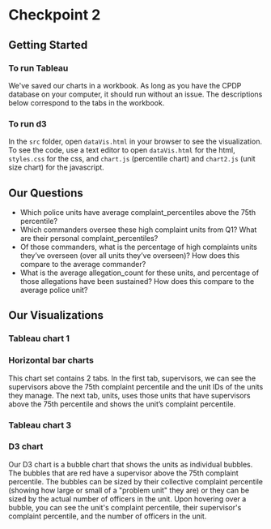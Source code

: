 # Checkpoint 2

## Getting Started
### To run Tableau
We've saved our charts in a workbook. As long as you have the CPDP database on your computer, it should run without an issue. The descriptions below correspond to the tabs in the workbook. 

### To run d3
In the `src` folder, open `dataVis.html` in your browser to see the visualization. To see the code, use a text editor to open `dataVis.html` for the html, `styles.css` for the css, and `chart.js` (percentile chart) and `chart2.js` (unit size chart) for the javascript.

## Our Questions
* Which police units have average complaint_percentiles above the 75th percentile?
* Which commanders oversee these high complaint units from Q1? What are their personal complaint_percentiles?
* Of those commanders, what is the percentage of high complaints units they’ve overseen (over all units they’ve overseen)? How does this compare to the average commander?
* What is the average allegation_count for these units, and percentage of those allegations have been sustained? How does this compare to the average police unit?


## Our Visualizations

### Tableau chart 1

### Horizontal bar charts
This chart set contains 2 tabs. In the first tab, supervisors, we can see the supervisors above the 75th complaint percentile and the unit IDs of the units they manage. The next tab, units, uses those units that have supervisors above the 75th percentile and shows the unit’s complaint percentile.

### Tableau chart 3


### D3 chart
Our D3 chart is a bubble chart that shows the units as individual bubbles. The bubbles that are red have a supervisor above the 75th complaint percentile. The bubbles can be sized by their collective complaint percentile (showing how large or small of a "problem unit" they are) or they can be sized by the actual number of officers in the unit. Upon hovering over a bubble, you can see the unit's complaint percentile, their supervisor's complaint percentile, and the number of officers in the unit.

